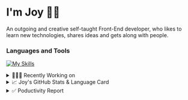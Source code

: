# I'm Joy 👋🏻

An outgoing and creative self-taught Front-End developer, who likes to learn new technologies, shares ideas and gets along with people.

### Languages and Tools

[![My Skills](https://skillicons.dev/icons?i=js,html,css,react,redux,sass,styledcomponents,bootstrap,tailwind,firebase,git)](https://skillicons.dev)



<details>
<summary>👩🏻‍💻 Recently Working on</summary>

<br>

[![ReadMe Card](https://github-readme-stats.vercel.app/api/pin/?username=Joy-port&repo=joyup&theme=ayu-mirage)](https://github.com/Joy-port/joyup)


[![ReadMe Card](https://github-readme-stats.vercel.app/api/pin/?username=Joy-port&repo=taiwan-Ubiker&theme=ayu-mirage)](https://github.com/Joy-port/taiwan-Ubiker)

[![ReadMe Card](https://github-readme-stats.vercel.app/api/pin/?username=Joy-port&repo=week6-exhibinection&theme=ayu-mirage)](https://github.com/Joy-port/week6-exhibinection)
</details>

<details>
<summary>📈  Joy's GitHub Stats & Language Card</summary>
</br>

<p align="left"> <img src="https://github-readme-stats.vercel.app/api/top-langs/?username=Joy-port&layout=compact&langs_count=4&theme=ayu-mirage" alt="Top Languages Card" />

</br>

<p align="left"> <img src="https://github-readme-stats.vercel.app/api?username=Joy-port&count_private=true&show_icons=true&theme=ayu-mirage" alt="GitHub Stats" />

</details>


<details>
<summary>✅ Poductivity Report</summary>

</br>

<!-- TODO-IST:START -->
🏆  4,879 Karma Points           
🌸  Completed 0 tasks today           
✅  Completed 332 tasks so far           
⏳  Longest streak is 3 days
<!-- TODO-IST:END -->


<!--START_SECTION:waka-->

```text
TypeScript   24 hrs 41 mins  █████████████████████░░░░   84.40 %
JavaScript   3 hrs 4 mins    ██▓░░░░░░░░░░░░░░░░░░░░░░   10.49 %
GraphQL      52 mins         ▓░░░░░░░░░░░░░░░░░░░░░░░░   02.97 %
JSON         18 mins         ▒░░░░░░░░░░░░░░░░░░░░░░░░   01.04 %
YAML         12 mins         ▒░░░░░░░░░░░░░░░░░░░░░░░░   00.73 %
XML          6 mins          ░░░░░░░░░░░░░░░░░░░░░░░░░   00.34 %
```

<!--END_SECTION:waka-->


</details>
